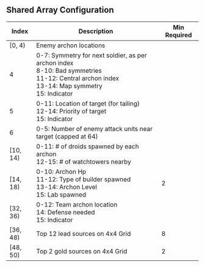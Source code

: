 ## Shared Array Configuration

| Index    | Description                                                                                                                                            | Min Required |
|----------|--------------------------------------------------------------------------------------------------------------------------------------------------------|--------------|
| [0, 4)   | Enemy archon locations                                                                                                                                 |              |
| 4        | 0-7: Symmetry for next soldier, as per archon index<br> 8-10: Bad symmetries<br> 11-12: Central archon index<br> 13-14: Map symmetry<br> 15: Indicator |              |
| 5        | 0-11: Location of target (for tailing)<br> 12-14: Priority of target<br> 15: Indicator                             |              |
| 6        | 0-5: Number of enemy attack units near target (capped at 64) |              |
| [10, 14) | 0-11: # of droids spawned by each archon <br> 12-15: # of watchtowers nearby                                                                           |              |
| [14, 18) | 0-10: Archon Hp <br> 11-12: Type of builder spawned <br> 13-14: Archon Level <br> 15: Lab spawned                                                      | 2            |
| [32, 36) | 0-12: Team archon location<br> 14: Defense needed<br> 15: Indicator                                                                                    |              |
| [36, 48) | Top 12 lead sources on 4x4 Grid                                                                                                                        | 8            |
| [48, 50) | Top 2 gold sources on 4x4 Grid                                                                                                                         | 2            |
